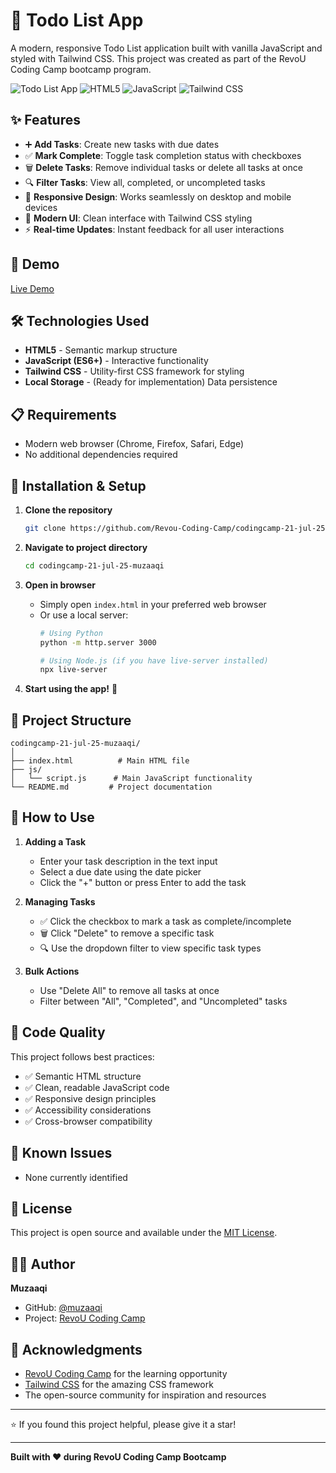 # 📝 Todo List App

A modern, responsive Todo List application built with vanilla JavaScript and styled with Tailwind CSS. This project was created as part of the RevoU Coding Camp bootcamp program.

![Todo List App](https://img.shields.io/badge/Status-Complete-brightgreen)
![HTML5](https://img.shields.io/badge/HTML5-E34F26?logo=html5&logoColor=white)
![JavaScript](https://img.shields.io/badge/JavaScript-F7DF1E?logo=javascript&logoColor=black)
![Tailwind CSS](https://img.shields.io/badge/Tailwind_CSS-38B2AC?logo=tailwind-css&logoColor=white)

## ✨ Features

- ➕ **Add Tasks**: Create new tasks with due dates
- ✅ **Mark Complete**: Toggle task completion status with checkboxes
- 🗑️ **Delete Tasks**: Remove individual tasks or delete all tasks at once
- 🔍 **Filter Tasks**: View all, completed, or uncompleted tasks
- 📱 **Responsive Design**: Works seamlessly on desktop and mobile devices
- 🎨 **Modern UI**: Clean interface with Tailwind CSS styling
- ⚡ **Real-time Updates**: Instant feedback for all user interactions

## 🚀 Demo

[Live Demo]([your-demo-link-here](https://revou-coding-camp.github.io/codingcamp-21-jul-25-muzaaqi/)) <!-- Add your deployed link here -->

## 🛠️ Technologies Used

- **HTML5** - Semantic markup structure
- **JavaScript (ES6+)** - Interactive functionality
- **Tailwind CSS** - Utility-first CSS framework for styling
- **Local Storage** - (Ready for implementation) Data persistence

## 📋 Requirements

- Modern web browser (Chrome, Firefox, Safari, Edge)
- No additional dependencies required

## 🔧 Installation & Setup

1. **Clone the repository**
   ```bash
   git clone https://github.com/Revou-Coding-Camp/codingcamp-21-jul-25-muzaaqi.git
   ```

2. **Navigate to project directory**
   ```bash
   cd codingcamp-21-jul-25-muzaaqi
   ```

3. **Open in browser**
   - Simply open `index.html` in your preferred web browser
   - Or use a local server:
     ```bash
     # Using Python
     python -m http.server 3000
     
     # Using Node.js (if you have live-server installed)
     npx live-server
     ```

4. **Start using the app!** 🎉

## 📁 Project Structure

```
codingcamp-21-jul-25-muzaaqi/
│
├── index.html          # Main HTML file
├── js/
│   └── script.js      # Main JavaScript functionality
└── README.md         # Project documentation
```

## 🎯 How to Use

1. **Adding a Task**
   - Enter your task description in the text input
   - Select a due date using the date picker
   - Click the "+" button or press Enter to add the task

2. **Managing Tasks**
   - ✅ Click the checkbox to mark a task as complete/incomplete
   - 🗑️ Click "Delete" to remove a specific task
   - 🔍 Use the dropdown filter to view specific task types

3. **Bulk Actions**
   - Use "Delete All" to remove all tasks at once
   - Filter between "All", "Completed", and "Uncompleted" tasks

## 📝 Code Quality

This project follows best practices:
- ✅ Semantic HTML structure
- ✅ Clean, readable JavaScript code
- ✅ Responsive design principles
- ✅ Accessibility considerations
- ✅ Cross-browser compatibility

## 🐛 Known Issues

- None currently identified

## 📄 License

This project is open source and available under the [MIT License](LICENSE).

## 👨‍💻 Author

**Muzaaqi**
- GitHub: [@muzaaqi](https://github.com/muzaaqi) <!-- Update with actual GitHub username -->
- Project: [RevoU Coding Camp](https://revou.co/)

## 🙏 Acknowledgments

- [RevoU Coding Camp](https://revou.co/) for the learning opportunity
- [Tailwind CSS](https://tailwindcss.com/) for the amazing CSS framework
- The open-source community for inspiration and resources

---

⭐ If you found this project helpful, please give it a star!

---

**Built with ❤️ during RevoU Coding Camp Bootcamp**
